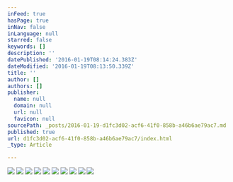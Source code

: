 ```yaml
---
inFeed: true
hasPage: true
inNav: false
inLanguage: null
starred: false
keywords: []
description: ''
datePublished: '2016-01-19T08:14:24.383Z'
dateModified: '2016-01-19T08:13:50.339Z'
title: ''
author: []
authors: []
publisher:
  name: null
  domain: null
  url: null
  favicon: null
sourcePath: _posts/2016-01-19-d1fc3d02-acf6-41f0-858b-a46b6ae79ac7.md
published: true
url: d1fc3d02-acf6-41f0-858b-a46b6ae79ac7/index.html
_type: Article

---
```

![](https://the-grid-user-content.s3-us-west-2.amazonaws.com/5cf18407-3710-4f76-ac13-11d8fc59e49f.jpg)
![](https://the-grid-user-content.s3-us-west-2.amazonaws.com/8c2a66da-11a3-4850-9b4a-9c6dadf81976.jpg)
![](https://the-grid-user-content.s3-us-west-2.amazonaws.com/15e14c8b-0442-4035-bfbd-58aecd7c1c7e.jpg)
![](https://the-grid-user-content.s3-us-west-2.amazonaws.com/9efe3a25-3d84-4ec9-b9d6-5a0c0117ef8f.jpg)
![](https://the-grid-user-content.s3-us-west-2.amazonaws.com/242202d3-2371-48d0-9b94-0349d9271317.jpg)
![](https://the-grid-user-content.s3-us-west-2.amazonaws.com/3966b084-a856-41a6-92b6-53e15205621f.jpg)
![](https://the-grid-user-content.s3-us-west-2.amazonaws.com/0d4e7d1e-2211-41d5-afb1-0d8864efdd6a.jpg)
![](https://the-grid-user-content.s3-us-west-2.amazonaws.com/f3092390-630f-4d7c-bb5f-c98a598922d0.jpg)
![](https://the-grid-user-content.s3-us-west-2.amazonaws.com/ecac2403-7616-438e-beec-c1b0cfbfd5da.jpg)
![](https://the-grid-user-content.s3-us-west-2.amazonaws.com/873786a7-d034-4933-bab6-a0b52a445b53.jpg)